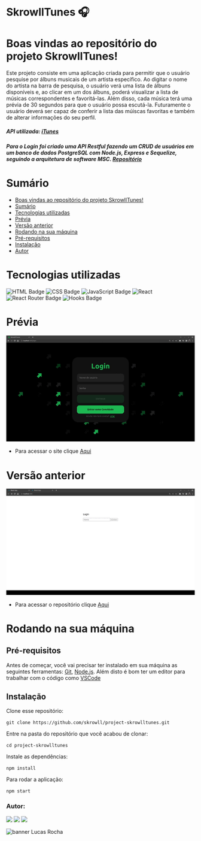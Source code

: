 # SkrowllTunes 🎧
# Boas vindas ao repositório do projeto SkrowllTunes!
Este projeto consiste em uma aplicação criada para permitir que o usuário pesquise por álbuns musicais de um artista específico. Ao digitar o nome do artista na barra de pesquisa, o usuário verá uma lista de álbuns disponíveis e, ao clicar em um dos álbuns, poderá visualizar a lista de músicas correspondentes e favoritá-las. Além disso, cada música terá uma prévia de 30 segundos para que o usuário possa escutá-la.
Futuramente o usuário deverá ser capaz de conferir a lista das múiscas favoritas e também de alterar informações do seu perfil.
##### API utilizada: [iTunes](https://developer.apple.com/library/archive/documentation/AudioVideo/Conceptual/iTuneSearchAPI/index.html#//apple_ref/doc/uid/TP40017632-CH3-SW1)
##### Para o Login foi criado uma API Restful fazendo um CRUD de usuários em um banco de dados PostgreSQL com Node.js, Express e Sequelize, seguindo a arquitetura de software MSC. [Repositório](https://github.com/skrowll/api-postgres-render)

# Sumário
- [Boas vindas ao repositório do projeto SkrowllTunes!](#boas-vindas-ao-repositório-do-projeto-skrowlltunes)
- [Sumário](#sumário)
- [Tecnologias utilizadas](#tecnologias-utilizadas)
- [Prévia](#prévia)
- [Versão anterior](#versão-anterior)
- [Rodando na sua máquina](#rodando-na-sua-máquina)
- [Pré-requisitos](#pré-requisitos)
- [Instalação](#instalação)
- [Autor](#autor)
# Tecnologias utilizadas
![HTML Badge](https://img.shields.io/badge/-HTML-323330?style=for-the-badge&logo=html5&logoColor=orange)
![CSS Badge](https://img.shields.io/badge/-CSS-323330?style=for-the-badge&logo=css3&logoColor=blue)
![JavaScript Badge](https://img.shields.io/badge/JavaScript-323330?style=for-the-badge&logo=javascript&logoColor=F7DF1E)
![React](https://img.shields.io/badge/react-323330?style=for-the-badge&logo=react&logoColor=cyan)
![React Router Badge](https://img.shields.io/badge/-React%20Router-323330?style=for-the-badge&logo=React-router&logoColor=red)
![Hooks Badge](https://img.shields.io/badge/-Hooks-323330?style=for-the-badge&logo=React&logoColor=cyan)
# Prévia
![Prévia da aplicação em execução](./src/assets/gifs/skrowlltunes.gif)
* Para acessar o site clique [Aqui](https://tunes.skrowll.online)
# Versão anterior
![Prévia da aplicação em execução](./src/assets/gifs/trybetunes.gif)
* Para acessar o repositório clique [Aqui](https://github.com/skrowll/trybe-project-trybetunes)
# Rodando na sua máquina
## Pré-requisitos
Antes de começar, você vai precisar ter instalado em sua máquina as seguintes ferramentas:
[Git](https://git-scm.com), [Node.js](https://nodejs.org/en/).
Além disto é bom ter um editor para trabalhar com o código como [VSCode](https://code.visualstudio.com/)
## Instalação
Clone esse repositório:
```
git clone https://github.com/skrowll/project-skrowlltunes.git
```
Entre na pasta do repositório que você acabou de clonar:
 ```
cd project-skrowlltunes
  ```
Instale as dependências:
 ```
npm install
  ```
Para rodar a aplicação:
  ```
npm start
  ```
### Autor:
<a href="mailto:lucasdejesus.rocha@hotmail.com" target="_blank"><img src="https://img.shields.io/badge/-email-323330?style=for-the-badge&logo=gmail&logoColor=red"></a>
<a href="https://api.whatsapp.com/send?phone=5511964421447" target="_blank"><img src="https://img.shields.io/badge/-whatsapp-323330?style=for-the-badge&logo=whatsapp&logoColor=green"></a>
<a href="https://www.linkedin.com/in/lucasjrocha/" target="_blank"><img src="https://img.shields.io/badge/-LinkedIn-323330?style=for-the-badge&logo=linkedin&logoColor=blue"></a>

![banner Lucas Rocha](https://raw.githubusercontent.com/gist/skrowll/f6c3e204963fbb25bfd7f1cc3a7014af/raw/ddcf260798e5c279c84d257d649b94d6806e2e68/githubcard-v2.svg)

